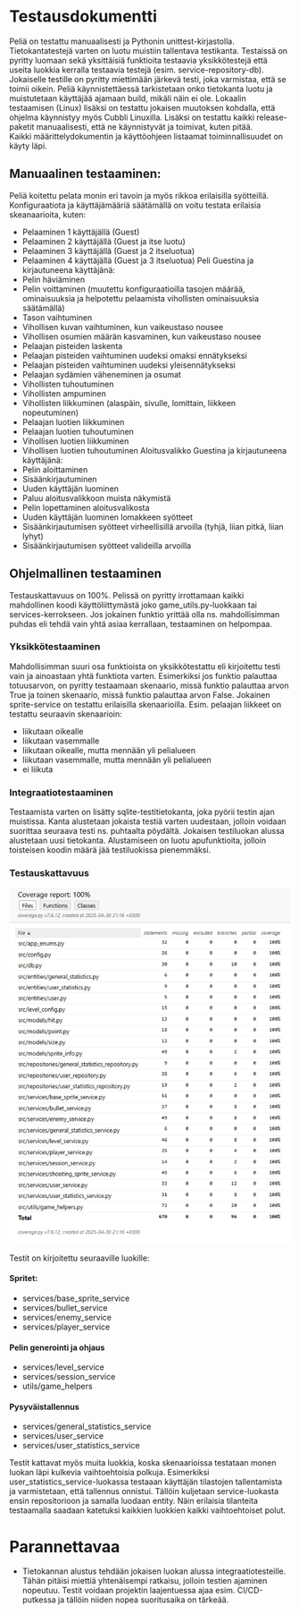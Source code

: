 # Testausdokumentti 

Peliä on testattu manuaalisesti ja Pythonin unittest-kirjastolla. Tietokantatestejä varten on luotu muistiin tallentava 
testikanta. Testaissä on pyritty luomaan sekä yksittäisiä funktioita testaavia yksikkötestejä että useita luokkia kerralla testaavia testejä (esim. service-repository-db).
Jokaiselle testille on pyritty miettimään järkevä testi, joka varmistaa, että se toimii oikein. 
Peliä käynnistettäessä tarkistetaan onko tietokanta luotu ja muistutetaan käyttäjää ajamaan build, mikäli näin ei ole.
Lokaalin testaamisen (Linux) lisäksi on testattu jokaisen muutoksen kohdalla, että ohjelma käynnistyy myös Cubbli Linuxilla. Lisäksi on testattu kaikki release-paketit manuaalisesti, että ne käynnistyvät ja toimivat, kuten pitää.  
Kaikki määrittelydokumentin ja käyttöohjeen listaamat toiminnallisuudet on käyty läpi. 

## Manuaalinen testaaminen: 
Peliä koitettu pelata monin eri tavoin ja myös rikkoa erilaisilla syötteillä. 
Konfiguraatiota ja käyttäjämääriä säätämällä on voitu testata erilaisia skeanaarioita, kuten:
- Pelaaminen 1 käyttäjällä (Guest)
- Pelaaminen 2 käyttäjällä (Guest ja itse luotu)
- Pelaaminen 3 käyttäjällä (Guest ja 2 itseluotua)
- Pelaaminen 4 käyttäjällä (Guest ja 3 itseluotua) 
Peli Guestina ja kirjautuneena käyttäjänä:
- Pelin häviäminen 
- Pelin voittaminen (muutettu konfiguraatioilla tasojen määrää, ominaisuuksia ja helpotettu pelaamista vihollisten ominaisuuksia säätämällä)
- Tason vaihtuminen
- Vihollisen kuvan vaihtuminen, kun vaikeustaso nousee
- Vihollisen osumien määrän kasvaminen, kun vaikeustaso nousee
- Pelaajan pisteiden laskenta
- Pelaajan pisteiden vaihtuminen uudeksi omaksi ennätykseksi
- Pelaajan pisteiden vaihtuminen uudeksi yleisennätykseksi
- Pelaajan sydämien väheneminen ja osumat
- Vihollisten tuhoutuminen
- Vihollisten ampuminen
- Vihollisten liikkuminen (alaspäin, sivulle, lomittain, liikkeen nopeutuminen)
- Pelaajan luotien liikkuminen
- Pelaajan luotien tuhoutuminen
- Vihollisen luotien liikkuminen
- Vihollisen luotien tuhoutuminen
Aloitusvalikko Guestina ja kirjautuneena käyttäjänä:
- Pelin aloittaminen 
- Sisäänkirjautuminen
- Uuden käyttäjän luominen
- Paluu aloitusvalikkoon muista näkymistä 
- Pelin lopettaminen aloitusvalikosta 
- Uuden käyttäjän luominen lomakkeen syötteet
- Sisäänkirjautumisen syötteet virheellisillä arvoilla (tyhjä, liian pitkä, liian lyhyt)
- Sisäänkirjautumisen syötteet valideilla arvoilla

## Ohjelmallinen testaaminen 

Testauskattavuus on 100%. Pelissä on pyritty irrottamaan kaikki mahdollinen koodi käyttöliittymästä joko game_utils.py-luokkaan tai services-kerrokseen. Jos jokainen funktio yrittää olla ns. mahdollisimman puhdas eli tehdä vain yhtä asiaa kerrallaan, testaaminen on helpompaa. 

### Yksikkötestaaminen 
Mahdollisimman suuri osa funktioista on yksikkötestattu eli kirjoitettu testi vain ja ainoastaan yhtä funktiota varten. Esimerkiksi jos funktio palauttaa totuusarvon, on pyritty testaamaan skenaario, missä funktio palauttaa arvon True ja toinen skenaario, missä funktio palauttaa arvon False. Jokainen sprite-service on testattu erilaisilla skenaarioilla. Esim. pelaajan liikkeet on testattu seuraavin skenaarioin:
- liikutaan oikealle
- liikutaan vasemmalle
- liikutaan oikealle, mutta mennään yli pelialueen 
- liikutaan vasemmalle, mutta mennään yli pelialueen 
- ei liikuta 

### Integraatiotestaaminen 

Testaamista varten on lisätty sqlite-testitietokanta, joka pyörii testin ajan muistissa. Kanta alustetaan jokaista testiä varten uudestaan, jolloin voidaan suorittaa seuraava testi ns. puhtaalta pöydältä. Jokaisen testiluokan alussa alustetaan uusi tietokanta. Alustamiseen on luotu apufunktioita, jolloin toisteisen koodin määrä jää testiluokissa pienemmäksi.  

### Testauskattavuus 

![](./kuvat/coverage_report.png)  

Testit on kirjoitettu seuraaville luokille: 
#### Spritet:
- services/base_sprite_service
- services/bullet_service
- services/enemy_service
- services/player_service

#### Pelin generointi ja ohjaus 
- services/level_service
- services/session_service
- utils/game_helpers 

#### Pysyväistallennus 
- services/general_statistics_service
- services/user_service
- services/user_statistics_service 

Testit kattavat myös muita luokkia, koska skenaarioissa testataan monen luokan läpi kulkevia vaihtoehtoisia polkuja. Esimerkiksi user_statistics_service-luokassa testaaan käyttäjän tilastojen tallentamista ja varmistetaan, että tallennus onnistui. Tällöin kuljetaan service-luokasta ensin repositorioon ja samalla luodaan entity. Näin erilaisia tilanteita testaamalla saadaan katetuksi kaikkien luokkien kaikki vaihtoehtoiset polut. 

# Parannettavaa 
- Tietokannan alustus tehdään jokaisen luokan alussa integraatiotesteille. Tähän pitäisi miettiä yhtenäisempi ratkaisu, jolloin testien ajaminen nopeutuu. Testit voidaan projektin laajentuessa ajaa esim. CI/CD-putkessa ja tällöin niiden nopea suoritusaika on tärkeää. 